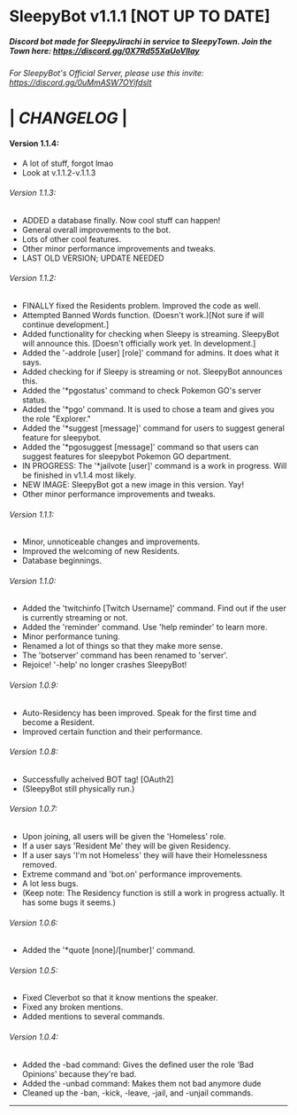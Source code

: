 # SleepyBot v1.1.1 [NOT UP TO DATE]
##### Discord bot made for _SleepyJirachi_ in service to _SleepyTown_. Join the Town here: https://discord.gg/0X7Rd55XaUoVIIay

###### For SleepyBot's Official Server, please use this invite: https://discord.gg/0uMmASW7OYifdsIt

# |    _CHANGELOG_    |

#### **Version 1.1.4**:
- A lot of stuff, forgot lmao
- Look at v.1.1.2-v.1.1.3

###### *Version 1.1.3*:
- ADDED a database finally. Now cool stuff can happen!
- General overall improvements to the bot.
- Lots of other cool features.
- Other minor performance improvements and tweaks.
- LAST OLD VERSION; UPDATE NEEDED

###### *Version 1.1.2*:
- FINALLY fixed the Residents problem. Improved the code as well.
- Attempted Banned Words function. (Doesn't work.)[Not sure if will continue development.]
- Added functionality for checking when Sleepy is streaming. SleepyBot will announce this. [Doesn't officially work yet. In development.]
- Added the '-addrole [user] [role]' command for admins. It does what it says.
- Added checking for if Sleepy is streaming or not. SleepyBot announces this.
- Added the '*pgostatus' command to check Pokemon GO's server status.
- Added the '*pgo' command. It is used to chose a team and gives you the role "Explorer."
- Added the '*suggest [message]' command for users to suggest general feature for sleepybot.
- Added the '*pgosuggest [message]' command so that users can suggest features for sleepybot Pokemon GO department.
- IN PROGRESS: The '*jailvote [user]' command is a work in progress. Will be finished in v1.1.4 most likely.
- NEW IMAGE: SleepyBot got a new image in this version. Yay!
- Other minor performance improvements and tweaks.

###### *Version 1.1.1*:
- Minor, unnoticeable changes and improvements.
- Improved the welcoming of new Residents.
- Database beginnings.

###### *Version 1.1.0*:
- Added the 'twitchinfo [Twitch Username]' command. Find out if the user is currently streaming or not.
- Added the 'reminder' command. Use 'help reminder' to learn more.
- Minor performance tuning.
- Renamed a lot of things so that they make more sense.
- The 'botserver' command has been renamed to 'server'.
- Rejoice! '-help' no longer crashes SleepyBot!

###### *Version 1.0.9*:
- Auto-Residency has been improved. Speak for the first time and become a Resident.
- Improved certain function and their performance.

###### *Version 1.0.8*:
- Successfully acheived BOT tag! [OAuth2]
- (SleepyBot still physically run.)

###### *Version 1.0.7*:
- Upon joining, all users will be given the 'Homeless' role.
- If a user says 'Resident Me' they will be given Residency.
- If a user says 'I'm not Homeless' they will have their Homelessness removed.
- Extreme command and 'bot.on' performance improvements.
- A lot less bugs.
- (Keep note: The Residency function is still a work in progress actually. It has some bugs it seems.)

###### *Version 1.0.6*:
- Added the '*quote [none]/[number]' command.

###### *Version 1.0.5*:
- Fixed Cleverbot so that it know mentions the speaker.
- Fixed any broken mentions.
- Added mentions to several commands.

###### *Version 1.0.4*:
- Added the -bad command: Gives the defined user the role 'Bad Opinions' because they're bad.
- Added the -unbad command: Makes them not bad anymore dude
- Cleaned up the -ban, -kick, -leave, -jail, and -unjail commands.

_________________________________________________________________________________________________________________________
